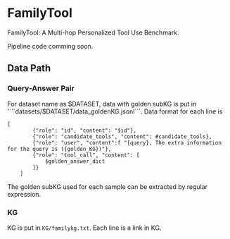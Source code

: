 # FamilyTool
FamilyTool: A Multi-hop Personalized Tool Use Benchmark.

Pipeline code comming soon.
## Data Path
### Query-Answer Pair
For dataset name as $DATASET, data with golden subKG is put in '```datasets/$DATASET/data_goldenKG.jsonl```. Data format for each line is 
```
[
        {"role": "id", "content": "$id"},
        {"role": "candidate_tools", "content": #candidate_tools},
        {"role": "user", "content":f "{query}, The extra information for the query is ({golden_KG})"},
        {"role": "tool_call", "content": [
            $golden_answer_dict
        ]}
    ]

```

The golden subKG used for each sample can be extracted by regular expression.
### KG
KG is put in ```KG/familykg.txt```. Each line is a link in KG.
